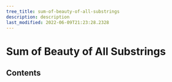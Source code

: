 ```yaml
---
tree_title: sum-of-beauty-of-all-substrings
description: description
last_modified: 2022-06-09T21:23:28.2328
---
```


# Sum of Beauty of All Substrings

## Contents
